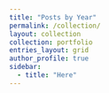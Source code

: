 ```yaml
---
title: "Posts by Year"
permalink: /collection/
layout: collection
collection: portfolio
entries_layout: grid
author_profile: true
sidebar:
  - title: "Here"
---
```

